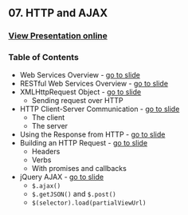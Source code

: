 ## 07. HTTP and AJAX
### [View Presentation online](https://rawgit.com/TelerikAcademy/JavaScript-Applications/master/08.%20Consuming%20Web%20Services/slides/index.html)
### Table of Contents
*	Web Services Overview - [go to slide](https://rawgit.com/TelerikAcademy/JavaScript-Applications/master/08.%20Consuming%20Web%20Services/slides/index.html#/web-services)
*	RESTful Web Services Overview - [go to slide](https://rawgit.com/TelerikAcademy/JavaScript-Applications/master/08.%20Consuming%20Web%20Services/slides/index.html#/restful-web-services)
*	XMLHttpRequest Object - [go to slide](https://rawgit.com/TelerikAcademy/JavaScript-Applications/master/08.%20Consuming%20Web%20Services/slides/index.html#/xhr-object)
	*	Sending request over HTTP
*	HTTP Client-Server Communication - [go to slide](https://rawgit.com/TelerikAcademy/JavaScript-Applications/master/08.%20Consuming%20Web%20Services/slides/index.html#/http-client-server)
	*	The client
	*	The server
*	Using the Response from HTTP - [go to slide](https://rawgit.com/TelerikAcademy/JavaScript-Applications/master/08.%20Consuming%20Web%20Services/slides/index.html#/using-the-response)
*	Building an HTTP Request - [go to slide](https://rawgit.com/TelerikAcademy/JavaScript-Applications/master/08.%20Consuming%20Web%20Services/slides/index.html#/building-http-request)
	*	Headers
	*	Verbs
	*	With promises and callbacks
*	jQuery AJAX - [go to slide](https://rawgit.com/TelerikAcademy/JavaScript-Applications/master/08.%20Consuming%20Web%20Services/slides/index.html#/jquery-ajax)
	*	`$.ajax()`
	*	`$.getJSON()` and `$.post()`
	*	`$(selector).load(partialViewUrl)`
